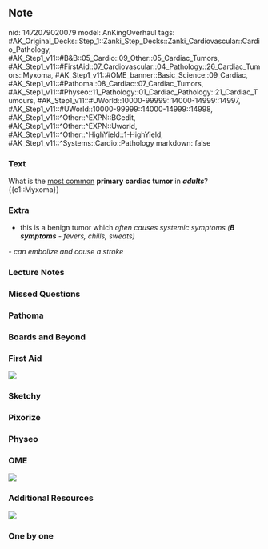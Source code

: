 ## Note
nid: 1472079020079
model: AnKingOverhaul
tags: #AK_Original_Decks::Step_1::Zanki_Step_Decks::Zanki_Cardiovascular::Cardio_Pathology, #AK_Step1_v11::#B&B::05_Cardio::09_Other::05_Cardiac_Tumors, #AK_Step1_v11::#FirstAid::07_Cardiovascular::04_Pathology::26_Cardiac_Tumors::Myxoma, #AK_Step1_v11::#OME_banner::Basic_Science::09_Cardiac, #AK_Step1_v11::#Pathoma::08_Cardiac::07_Cardiac_Tumors, #AK_Step1_v11::#Physeo::11_Pathology::01_Cardiac_Pathology::21_Cardiac_Tumours, #AK_Step1_v11::#UWorld::10000-99999::14000-14999::14997, #AK_Step1_v11::#UWorld::10000-99999::14000-14999::14998, #AK_Step1_v11::^Other::^EXPN::BGedit, #AK_Step1_v11::^Other::^EXPN::Uworld, #AK_Step1_v11::^Other::^HighYield::1-HighYield, #AK_Step1_v11::^Systems::Cardio::Pathology
markdown: false

### Text
<div>
  What is the <u>most common</u> <b>primary</b> <b>cardiac
  tumor</b> in <i style="font-weight: bold;">adults</i>?
</div>
<div>
  {{c1::Myxoma}}
</div>

### Extra
- this is a benign tumor which <i>often causes systemic symptoms
(<b>B symptoms</b> - fevers, chills, sweats)</i>
<div>
  <i>- can embolize and cause a stroke</i>
</div>

### Lecture Notes


### Missed Questions


### Pathoma


### Boards and Beyond


### First Aid
<img src="tmp5ZQ4J0.png">

### Sketchy


### Pixorize


### Physeo


### OME
<div class="ome-widget">
  <a href="https://onlinemeded.org/spa/cardiac?ref=anki"><img src=
  "_OME_AnkiFlashcards_Topic_4.png"></a>
</div>

### Additional Resources
<img src="Screen%20Shot%202019-09-25%20at%208.28.53%20AM.png">

### One by one

